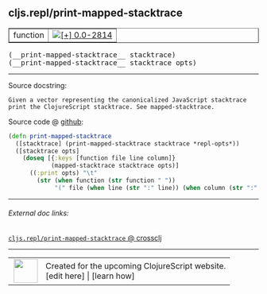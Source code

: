 ## cljs.repl/print-mapped-stacktrace



 <table border="1">
<tr>
<td>function</td>
<td><a href="https://github.com/cljsinfo/cljs-api-docs/tree/0.0-2814"><img valign="middle" alt="[+] 0.0-2814" title="Added in 0.0-2814" src="https://img.shields.io/badge/+-0.0--2814-lightgrey.svg"></a> </td>
</tr>
</table>


 <samp>
(__print-mapped-stacktrace__ stacktrace)<br>
</samp>
 <samp>
(__print-mapped-stacktrace__ stacktrace opts)<br>
</samp>

---





Source docstring:

```
Given a vector representing the canonicalized JavaScript stacktrace
print the ClojureScript stacktrace. See mapped-stacktrace.
```


Source code @ [github](https://github.com/clojure/clojurescript/blob/r2985/src/clj/cljs/repl.clj#L299-L308):

```clj
(defn print-mapped-stacktrace
  ([stacktrace] (print-mapped-stacktrace stacktrace *repl-opts*))
  ([stacktrace opts]
    (doseq [{:keys [function file line column]}
            (mapped-stacktrace stacktrace opts)]
      ((:print opts) "\t"
        (str (when function (str function " "))
             "(" file (when line (str ":" line)) (when column (str ":" column)) ")")))))
```

<!--
Repo - tag - source tree - lines:

 <pre>
clojurescript @ r2985
└── src
    └── clj
        └── cljs
            └── <ins>[repl.clj:299-308](https://github.com/clojure/clojurescript/blob/r2985/src/clj/cljs/repl.clj#L299-L308)</ins>
</pre>

-->

---



###### External doc links:

[`cljs.repl/print-mapped-stacktrace` @ crossclj](http://crossclj.info/fun/cljs.repl/print-mapped-stacktrace.html)<br>

---

 <table>
<tr><td>
<img valign="middle" align="right" width="48px" src="http://i.imgur.com/Hi20huC.png">
</td><td>
Created for the upcoming ClojureScript website.<br>
[edit here] | [learn how]
</td></tr></table>

[edit here]:https://github.com/cljsinfo/cljs-api-docs/blob/master/cljsdoc/cljs.repl/print-mapped-stacktrace.cljsdoc
[learn how]:https://github.com/cljsinfo/cljs-api-docs/wiki/cljsdoc-files

<!--

This information was too distracting to show to readers, but I'll leave it
commented here since it is helpful to:

- pretty-print the data used to generate this document
- and show how to retrieve that data



The API data for this symbol:

```clj
{:ns "cljs.repl",
 :name "print-mapped-stacktrace",
 :signature ["[stacktrace]" "[stacktrace opts]"],
 :history [["+" "0.0-2814"]],
 :type "function",
 :full-name-encode "cljs.repl/print-mapped-stacktrace",
 :source {:code "(defn print-mapped-stacktrace\n  ([stacktrace] (print-mapped-stacktrace stacktrace *repl-opts*))\n  ([stacktrace opts]\n    (doseq [{:keys [function file line column]}\n            (mapped-stacktrace stacktrace opts)]\n      ((:print opts) \"\\t\"\n        (str (when function (str function \" \"))\n             \"(\" file (when line (str \":\" line)) (when column (str \":\" column)) \")\")))))",
          :title "Source code",
          :repo "clojurescript",
          :tag "r2985",
          :filename "src/clj/cljs/repl.clj",
          :lines [299 308]},
 :full-name "cljs.repl/print-mapped-stacktrace",
 :docstring "Given a vector representing the canonicalized JavaScript stacktrace\nprint the ClojureScript stacktrace. See mapped-stacktrace."}

```

Retrieve the API data for this symbol:

```clj
;; from Clojure REPL
(require '[clojure.edn :as edn])
(-> (slurp "https://raw.githubusercontent.com/cljsinfo/cljs-api-docs/catalog/cljs-api.edn")
    (edn/read-string)
    (get-in [:symbols "cljs.repl/print-mapped-stacktrace"]))
```

-->
